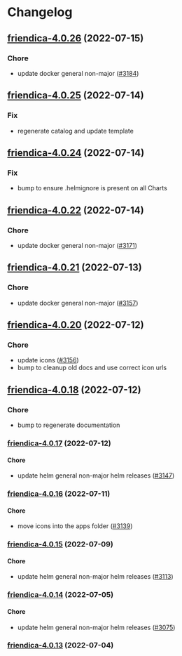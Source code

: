 # Changelog


## [friendica-4.0.26](https://github.com/truecharts/apps/compare/friendica-4.0.25...friendica-4.0.26) (2022-07-15)

### Chore

- update docker general non-major ([#3184](https://github.com/truecharts/apps/issues/3184))



## [friendica-4.0.25](https://github.com/truecharts/apps/compare/friendica-4.0.24...friendica-4.0.25) (2022-07-14)

### Fix

- regenerate catalog and update template



## [friendica-4.0.24](https://github.com/truecharts/apps/compare/friendica-4.0.22...friendica-4.0.24) (2022-07-14)

### Fix

- bump to ensure .helmignore is present on all Charts



## [friendica-4.0.22](https://github.com/truecharts/apps/compare/friendica-4.0.21...friendica-4.0.22) (2022-07-14)

### Chore

- update docker general non-major ([#3171](https://github.com/truecharts/apps/issues/3171))



## [friendica-4.0.21](https://github.com/truecharts/apps/compare/friendica-4.0.20...friendica-4.0.21) (2022-07-13)

### Chore

- update docker general non-major ([#3157](https://github.com/truecharts/apps/issues/3157))



## [friendica-4.0.20](https://github.com/truecharts/apps/compare/friendica-4.0.18...friendica-4.0.20) (2022-07-12)

### Chore

- update icons ([#3156](https://github.com/truecharts/apps/issues/3156))
- bump to cleanup old docs and use correct icon urls



## [friendica-4.0.18](https://github.com/truecharts/apps/compare/friendica-4.0.17...friendica-4.0.18) (2022-07-12)

### Chore

- bump to regenerate documentation



<a name="friendica-4.0.17"></a>
### [friendica-4.0.17](https://github.com/truecharts/apps/compare/friendica-4.0.16...friendica-4.0.17) (2022-07-12)

#### Chore

* update helm general non-major helm releases ([#3147](https://github.com/truecharts/apps/issues/3147))



<a name="friendica-4.0.16"></a>
### [friendica-4.0.16](https://github.com/truecharts/apps/compare/friendica-4.0.15...friendica-4.0.16) (2022-07-11)

#### Chore

* move icons into the apps folder ([#3139](https://github.com/truecharts/apps/issues/3139))



<a name="friendica-4.0.15"></a>
### [friendica-4.0.15](https://github.com/truecharts/apps/compare/friendica-4.0.14...friendica-4.0.15) (2022-07-09)

#### Chore

* update helm general non-major helm releases ([#3113](https://github.com/truecharts/apps/issues/3113))



<a name="friendica-4.0.14"></a>
### [friendica-4.0.14](https://github.com/truecharts/apps/compare/friendica-4.0.13...friendica-4.0.14) (2022-07-05)

#### Chore

* update helm general non-major helm releases ([#3075](https://github.com/truecharts/apps/issues/3075))



<a name="friendica-4.0.13"></a>
### [friendica-4.0.13](https://github.com/truecharts/apps/compare/friendica-4.0.12...friendica-4.0.13) (2022-07-04)


